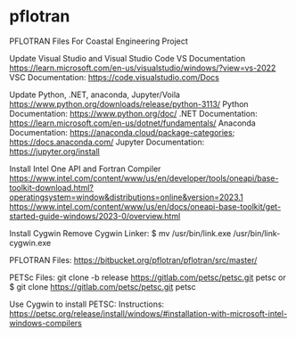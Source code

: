 # pflotran
PFLOTRAN Files For Coastal Engineering Project

Update Visual Studio and Visual Studio Code
VS Documentation https://learn.microsoft.com/en-us/visualstudio/windows/?view=vs-2022
VSC Documentation: https://code.visualstudio.com/Docs

Update Python, .NET, anaconda, Jupyter/Voila
https://www.python.org/downloads/release/python-3113/
Python Documentation: https://www.python.org/doc/
.NET Documentation: https://learn.microsoft.com/en-us/dotnet/fundamentals/
Anaconda Documentation: https://anaconda.cloud/package-categories; https://docs.anaconda.com/
Jupyter Documentation: https://jupyter.org/install

Install Intel One API and Fortran Compiler
https://www.intel.com/content/www/us/en/developer/tools/oneapi/base-toolkit-download.html?operatingsystem=window&distributions=online&version=2023.1
https://www.intel.com/content/www/us/en/docs/oneapi-base-toolkit/get-started-guide-windows/2023-0/overview.html


Install Cygwin
Remove Cygwin Linker: $ mv /usr/bin/link.exe /usr/bin/link-cygwin.exe

PFLOTRAN Files: https://bitbucket.org/pflotran/pflotran/src/master/

PETSc Files: git clone -b release https://gitlab.com/petsc/petsc.git petsc or $ git clone https://gitlab.com/petsc/petsc.git petsc

Use Cygwin to install PETSC: Instructions: https://petsc.org/release/install/windows/#installation-with-microsoft-intel-windows-compilers
